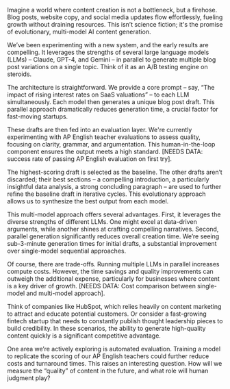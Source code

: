 Imagine a world where content creation is not a bottleneck, but a firehose.  Blog posts, website copy, and social media updates flow effortlessly, fueling growth without draining resources.  This isn’t science fiction; it's the promise of evolutionary, multi-model AI content generation.

We’ve been experimenting with a new system, and the early results are compelling.  It leverages the strengths of several large language models (LLMs) – Claude, GPT-4, and Gemini – in parallel to generate multiple blog post variations on a single topic. Think of it as an A/B testing engine on steroids.

The architecture is straightforward. We provide a core prompt – say, “The impact of rising interest rates on SaaS valuations” – to each LLM simultaneously. Each model then generates a unique blog post draft.  This parallel approach dramatically reduces generation time, a crucial factor for fast-moving startups.

These drafts are then fed into an evaluation layer.  We're currently experimenting with AP English teacher evaluations to assess quality, focusing on clarity, grammar, and argumentation.  This human-in-the-loop component ensures the output meets a high standard.  [NEEDS DATA: success rate of passing AP English evaluation on first try].

The highest-scoring draft is selected as the baseline. The other drafts aren’t discarded; their best sections – a compelling introduction, a particularly insightful data analysis, a strong concluding paragraph – are used to further refine the baseline draft in iterative cycles. This evolutionary approach allows us to synthesize the best output from each model.

This multi-model approach offers several advantages. First, it leverages the diverse strengths of different LLMs. One might excel at data-driven arguments, while another shines at crafting compelling narratives.  Second, parallel generation significantly reduces overall creation time. We’re seeing sub-3-minute generation times for initial drafts, a substantial improvement over single-model sequential approaches.

Of course, there are trade-offs.  Running multiple LLMs in parallel increases compute costs.  However, the time savings and quality improvements can outweigh the additional expense, particularly for businesses where content is a key driver of growth.  [NEEDS DATA: Cost comparison between single-model and multi-model approach].

Think of companies like HubSpot, which relies heavily on content marketing to attract and educate potential customers.  Or consider a fast-growing fintech startup that needs to constantly publish thought leadership pieces to build credibility.  In these scenarios, the ability to generate high-quality content quickly is a significant competitive advantage.

One area we’re actively exploring is automated evaluation.  Training a model to replicate the scoring of our AP English teachers could further reduce costs and turnaround times.  This raises an interesting question.  How will we measure the “quality” of content in the future, and what role will human judgment play?
